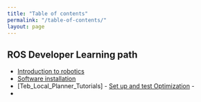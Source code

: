 ```yaml
---
title: "Table of contents"
permalink: "/table-of-contents/"
layout: page
---
```

## ROS Developer Learning path

  - [Introduction to robotics](https://abbhicse.github.io/AIROS/introduction-to-robotics/)
  - [Software installation](https://abbhicse.github.io/AIROS/software-installation/)
  - [Teb_Local_Planner_Tutorials]
        - [Set up and test Optimization](http://wiki.ros.org/teb_local_planner/Tutorials/Setup%20and%20test%20Optimization)
        -  
  - 


